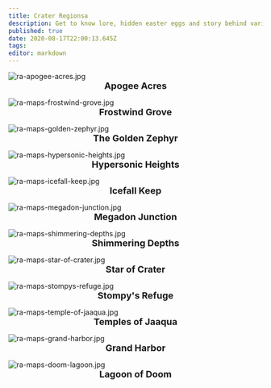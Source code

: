 ```yaml
---
title: Crater Regionsa
description: Get to know lore, hidden easter eggs and story behind various maps in diverse regions of The World of Crater
published: true
date: 2020-08-17T22:00:13.645Z
tags: 
editor: markdown
---
```


<!--Row1 Begin-->
<!--Each Row consist of max of 3 maps-->
<div class="map-flex">
  <a href="/Maps/Apogee-Acres" style="display: contents;"><div class="map-item"><img alt="ra-apogee-acres.jpg" src="/crater-region/boom-city/ra-apogee-acres.jpg"><span style="width: 100%; display: block; text-align: center; font-weight: bolder; font-size: large;">Apogee Acres</span></div></a>
  
  <a href="/Maps/Frostwind-Grove" style="display: contents;"><div class="map-item"><img alt="ra-maps-frostwind-grove.jpg" src="/crater-region/serrata-peaks/ra-maps-frostwind-grove.jpg"><span style="width: 100%; display: block; text-align: center; font-weight: bolder; font-size: large;">Frostwind Grove</span></div></a>
  
  <a href="/Maps/Golden-Zephyr" style="display: contents;"><div class="map-item"><img alt="ra-maps-golden-zephyr.jpg" src="/crater-region/fort-rocket/ra-maps-golden-zephyr.jpg"><span style="width: 100%; display: block; text-align: center; font-weight: bolder; font-size: large;">The Golden Zephyr</span></div></a>
</div>

<!--Row2 Begin-->
<!--Each Row consist of max of 3 maps-->
<div class="map-flex">
  <a href="/Maps/Hypersonic-Heights" style="display: contents;"><div class="map-item"><img alt="ra-maps-hypersonic-heights.jpg" src="/crater-region/boom-city/ra-maps-hypersonic-heights.jpg"><span style="width: 100%; display: block; text-align: center; font-weight: bolder; font-size: large;">Hypersonic Heights</span></div></a>
  
  <a href="/Maps/Icefall-Keep" style="display: contents;"><div class="map-item"><img alt="ra-maps-icefall-keep.jpg" src="/crater-region/serrata-peaks/ra-maps-icefall-keep.jpg"><span style="width: 100%; display: block; text-align: center; font-weight: bolder; font-size: large;">Icefall Keep</span></div></a>
  
  <a href="/Maps/Megadon-Junction" style="display: contents;"><div class="map-item"><img alt="ra-maps-megadon-junction.jpg" src="/crater-region/the-wilds/ra-maps-megadon-junction.jpg"><span style="width: 100%; display: block; text-align: center; font-weight: bolder; font-size: large;">Megadon Junction</span></div></a>
</div>

<!--Row3 Begin-->
<!--Each Row consist of max of 3 maps-->
<div class="map-flex">
  <a href="/Maps/Shimmering-Depths" style="display: contents;"><div class="map-item"><img alt="ra-maps-shimmering-depths.jpg" src="/crater-region/crystal-reef/ra-maps-shimmering-depths.jpg"><span style="width: 100%; display: block; text-align: center; font-weight: bolder; font-size: large;">Shimmering Depths</span></div></a>
  
  <a href="/Maps/Star-of-Crater" style="display: contents;"><div class="map-item"><img alt="ra-maps-star-of-crater.jpg" src="/crater-region/crystal-reef/ra-maps-star-of-crater.jpg"><span style="width: 100%; display: block; text-align: center; font-weight: bolder; font-size: large;">Star of Crater</span></div></a>
  
  <a href="/Maps/Stompys-Refuge" style="display: contents;"><div class="map-item"><img alt="ra-maps-stompys-refuge.jpg" src="/crater-region/the-wilds/ra-maps-stompys-refuge.jpg"><span style="width: 100%; display: block; text-align: center; font-weight: bolder; font-size: large;">Stompy's Refuge</span></div></a>
</div>

<!--Row4 Begin-->
<!--Each Row consist of max of 3 maps-->
<div class="map-flex">
  <a href="/Maps/Temples-of-Jaquaa" style="display: contents;"><div class="map-item"><img alt="ra-maps-temple-of-jaaqua.jpg" src="/crater-region/gemstone-jungle/ra-maps-temple-of-jaaqua.jpg"><span style="width: 100%; display: block; text-align: center; font-weight: bolder; font-size: large;">Temples of Jaaqua</span></div></a>
  
  <a href="/Maps/Grand-Harbor" style="display: contents;"><div class="map-item"><img alt="ra-maps-grand-harbor.jpg" src="/crater-region/craters-edge/ra-maps-grand-harbor.jpg"><span style="width: 100%; display: block; text-align: center; font-weight: bolder; font-size: large;">Grand Harbor</span></div></a>
  
  <a href="/Maps/Lagoon-of-Doom" style="display: contents;"><div class="map-item"><img alt="ra-maps-doom-lagoon.jpg" src="/crater-region/craters-edge/ra-maps-doom-lagoon.jpg"><span style="width: 100%; display: block; text-align: center; font-weight: bolder; font-size: large;">Lagoon of Doom</span></div></a>
</div>